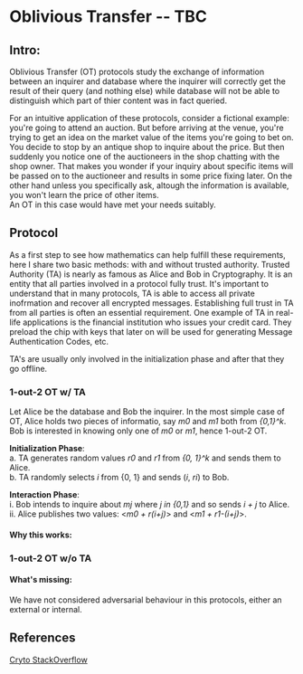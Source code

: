 # Oblivious Transfer -- TBC

## Intro:
Oblivious Transfer (OT) protocols study the exchange of information between an inquirer and database where the inquirer will correctly get the result of their query (and nothing else) while database will not be able to distinguish which part of thier content was in fact queried. 

For an intuitive application of these protocols, consider a fictional example: you're going to attend an auction. But before arriving at the venue, you're trying to get an idea on the market value of the items you're going to bet on. You decide to stop by an antique shop to inquire about the price. But then suddenly you notice one of the auctioneers in the shop chatting with the shop owner. That makes you wonder if your inquiry about specific items will be passed on to the auctioneer and results in some price fixing later. On the other hand unless you specifically ask, altough the information is available, you won't learn the price of other items.     
An OT in this case would have met your needs suitably.     

## Protocol
As a first step to see how mathematics can help fulfill these requirements, here I share two basic methods: with and without trusted authority. Trusted Authority (TA) is nearly as famous as Alice and Bob in Cryptography. It is an entity that all parties involved in a protocol fully trust. It's important to understand that in many protocols, TA is able to access all private inofrmation and recover all encrypted messages. Establishing full trust in TA from all parties is often an essential requirement. One example of TA in real-life applications is the financial institution who issues your credit card. They preload the chip with keys that later on will be used for generating Message Authentication Codes, etc.    

TA's are usually only involved in the initialization phase and after that they go offline.    

### 1-out-2 OT w/ TA
Let Alice be the database and Bob the inquirer. In the most simple case of OT, Alice holds two pieces of informatio, say _m0_ and _m1_ both from _{0,1}^k_. Bob is interested in knowing only one of _m0_ or _m1_, hence 1-out-2 OT. 

__Initialization Phase__:    
a. TA generates random values _r0_ and _r1_ from _{0, 1}^k_ and sends them to Alice.    
b. TA randomly selects _i_ from {0, 1} and sends (_i_, _ri_) to Bob.   

__Interaction Phase__:     
i. Bob intends to inquire about _mj_ where _j in {0,1}_ and so sends _i + j_  to Alice.    
ii. Alice publishes two values: <_m0 + r(i+j)_> and <_m1 + r1-(i+j)_>.         

#### Why this works:


### 1-out-2 OT w/o TA

#### What's missing: 
We have not considered adversarial behaviour in this protocols, either an external or internal.

## References
[Cryto StackOverflow](https://crypto.stackexchange.com/questions/8839/simple-protocol-for-1-out-of-2-oblivious-transfer)
